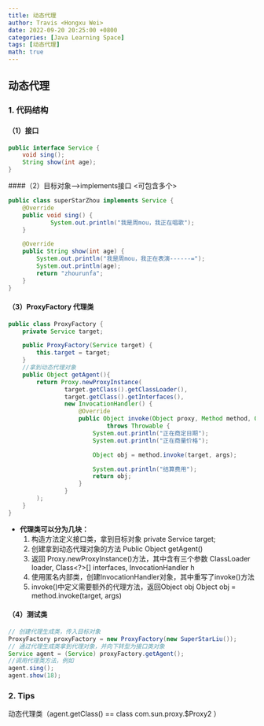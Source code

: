 ```yaml
---
title: 动态代理
author: Travis <Hongxu Wei>
date: 2022-09-20 20:25:00 +0800
categories: [Java Learning Space]
tags: [动态代理]
math: true
---
```


## 动态代理

### 1. 代码结构

#### （1）接口

```java
public interface Service {
    void sing();
    String show(int age);
}
```

####（2）目标对象—>implements接口 <可包含多个>

```java
public class superStarZhou implements Service {
    @Override
    public void sing() {
    		System.out.println("我是周mou，我正在唱歌");
    }

    @Override
    public String show(int age) {
        System.out.println("我是周mou，我正在表演------=");
        System.out.println(age);
        return "zhourunfa";
    }
}
```

#### （3）ProxyFactory 代理类

```java
public class ProxyFactory {
    private Service target;

    public ProxyFactory(Service target) {
        this.target = target;
    }
    //拿到动态代理对象
    public Object getAgent(){
        return Proxy.newProxyInstance(
                target.getClass().getClassLoader(),
                target.getClass().getInterfaces(),
                new InvocationHandler() {
                    @Override
                    public Object invoke(Object proxy, Method method, Object[] args)
                            throws Throwable {
                        System.out.println("正在商定日期");
                        System.out.println("正在商量价格");

                        Object obj = method.invoke(target, args);

                        System.out.println("结算费用");
                        return obj;
                    }
                }
        );
    }
}
```

- **代理类可以分为几块：**
  1. 构造方法定义接口类，拿到目标对象
               private Service target;
  2. 创建拿到动态代理对象的方法 
               Public Object getAgent()
  3. 返回 Proxy.newProxyInstance()方法，其中含有三个参数
               ClassLoader loader,
               Class<?>[] interfaces,
               InvocationHandler h
  4. 使用匿名内部类，创建InvocationHandler对象，其中重写了invoke()方法
  5. invoke()中定义需要额外的代理方法，返回Object obj
               Object obj = method.invoke(target, args)

#### （4）测试类

```java
// 创建代理生成类，传入目标对象
ProxyFactory proxyFactory = new ProxyFactory(new SuperStarLiu());
// 通过代理生成类拿到代理对象，并向下转型为接口类对象
Service agent = (Service) proxyFactory.getAgent();
//调用代理类方法，例如
agent.sing();
agent.show(18);
```



### 2. Tips

动态代理类（agent.getClass() == class com.sun.proxy.$Proxy2 ）